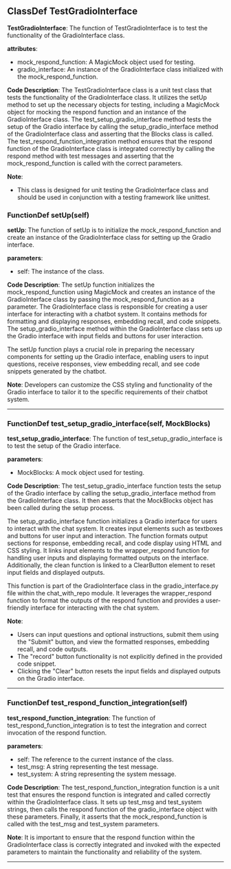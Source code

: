 ## ClassDef TestGradioInterface
**TestGradioInterface**: The function of TestGradioInterface is to test the functionality of the GradioInterface class.

**attributes**:
- mock_respond_function: A MagicMock object used for testing.
- gradio_interface: An instance of the GradioInterface class initialized with the mock_respond_function.

**Code Description**:
The TestGradioInterface class is a unit test class that tests the functionality of the GradioInterface class. It utilizes the setUp method to set up the necessary objects for testing, including a MagicMock object for mocking the respond function and an instance of the GradioInterface class. The test_setup_gradio_interface method tests the setup of the Gradio interface by calling the setup_gradio_interface method of the GradioInterface class and asserting that the Blocks class is called. The test_respond_function_integration method ensures that the respond function of the GradioInterface class is integrated correctly by calling the respond method with test messages and asserting that the mock_respond_function is called with the correct parameters.

**Note**:
- This class is designed for unit testing the GradioInterface class and should be used in conjunction with a testing framework like unittest.
### FunctionDef setUp(self)
**setUp**: The function of setUp is to initialize the mock_respond_function and create an instance of the GradioInterface class for setting up the Gradio interface.

**parameters**:
- self: The instance of the class.

**Code Description**:
The setUp function initializes the mock_respond_function using MagicMock and creates an instance of the GradioInterface class by passing the mock_respond_function as a parameter. The GradioInterface class is responsible for creating a user interface for interacting with a chatbot system. It contains methods for formatting and displaying responses, embedding recall, and code snippets. The setup_gradio_interface method within the GradioInterface class sets up the Gradio interface with input fields and buttons for user interaction.

The setUp function plays a crucial role in preparing the necessary components for setting up the Gradio interface, enabling users to input questions, receive responses, view embedding recall, and see code snippets generated by the chatbot.

**Note**:
Developers can customize the CSS styling and functionality of the Gradio interface to tailor it to the specific requirements of their chatbot system.
***
### FunctionDef test_setup_gradio_interface(self, MockBlocks)
**test_setup_gradio_interface**: The function of test_setup_gradio_interface is to test the setup of the Gradio interface.

**parameters**:
- MockBlocks: A mock object used for testing.

**Code Description**:
The test_setup_gradio_interface function tests the setup of the Gradio interface by calling the setup_gradio_interface method from the GradioInterface class. It then asserts that the MockBlocks object has been called during the setup process.

The setup_gradio_interface function initializes a Gradio interface for users to interact with the chat system. It creates input elements such as textboxes and buttons for user input and interaction. The function formats output sections for response, embedding recall, and code display using HTML and CSS styling. It links input elements to the wrapper_respond function for handling user inputs and displaying formatted outputs on the interface. Additionally, the clean function is linked to a ClearButton element to reset input fields and displayed outputs.

This function is part of the GradioInterface class in the gradio_interface.py file within the chat_with_repo module. It leverages the wrapper_respond function to format the outputs of the respond function and provides a user-friendly interface for interacting with the chat system.

**Note**:
- Users can input questions and optional instructions, submit them using the "Submit" button, and view the formatted responses, embedding recall, and code outputs.
- The "record" button functionality is not explicitly defined in the provided code snippet.
- Clicking the "Clear" button resets the input fields and displayed outputs on the Gradio interface.
***
### FunctionDef test_respond_function_integration(self)
**test_respond_function_integration**: The function of test_respond_function_integration is to test the integration and correct invocation of the respond function.

**parameters**:
- self: The reference to the current instance of the class.
- test_msg: A string representing the test message.
- test_system: A string representing the system message.

**Code Description**:
The test_respond_function_integration function is a unit test that ensures the respond function is integrated and called correctly within the GradioInterface class. It sets up test_msg and test_system strings, then calls the respond function of the gradio_interface object with these parameters. Finally, it asserts that the mock_respond_function is called with the test_msg and test_system parameters.

**Note**:
It is important to ensure that the respond function within the GradioInterface class is correctly integrated and invoked with the expected parameters to maintain the functionality and reliability of the system.
***
